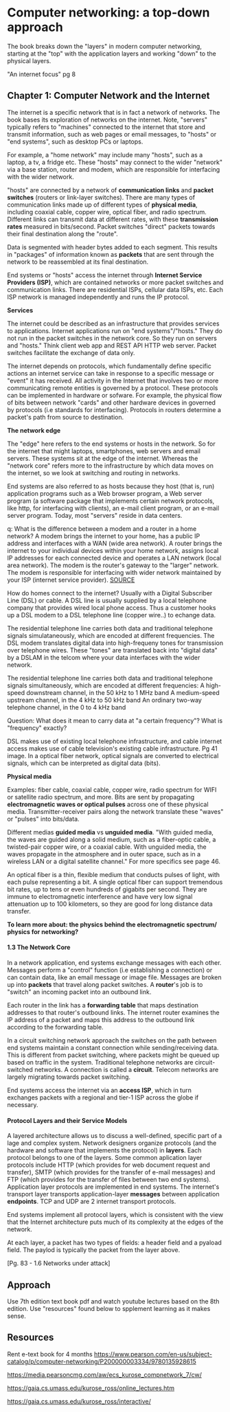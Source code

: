 # Computer networking: a top-down approach

The book breaks down the "layers" in modern computer networking, starting at the "top" with the application layers and working "down" to the physical layers.

"An internet focus" pg 8

## Chapter 1: Computer Network and the Internet

The internet is a specific network that is in fact a network of networks. The book bases its exploration of networks on the internet.
Note, "servers" typically refers to "machines" connected to the internet that store and transmit information, such as web pages or email messages, to "hosts" or "end systems", such as desktop PCs or laptops.

For example, a "home network" may include many "hosts", such as a laptop, a tv, a fridge etc. These "hosts" may connect to the wider "network" via a base station, router and modem, which are responsible for interfacing with the wider network. 

"hosts" are connected by a network of **communication links** and **packet switches** (routers or link-layer switches). There are many types of communication links made up of different types of **physical media**, including coaxial cable, copper wire, optical fiber, and radio spectrum. Different links can transmit data at different rates, with these **transmission rates** measured in bits/second. Packet switches "direct" packets towards their final destination along the "route".

Data is segmented with header bytes added to each segment. This results in "packages" of information known as **packets** that are sent through the network to be reassembled at its final destination. 

End systems or "hosts" access the internet through **Internet Service Providers (ISP)**, which are contained networks or more packet switches and communication links. There are residential ISPs, cellular data ISPs, etc. Each ISP network is managed independently and runs the IP protocol.

**Services**

The internet could be described as an infrastructure that provides services to applications. Internet applications run on "end systems"/"hosts." They do not run in the packet switches in the network core. So they run on servers and "hosts." Think client web app and REST API HTTP web server. Packet switches facilitate the exchange of data only.

The internet depends on protocols, which fundamentally define specific actions an internet service can take in response to a specific message or "event" it has received. All activity in the Internet that involves two or more communicating remote entities is governed by a protocol. These protocols can be implemented in hardware or sofware. For example, the physical flow of bits between network "cards" and other hardware devices in governed by protocols (i.e standards for interfacing). Protocols in routers determine a packet's path from source to destination. 

**The network edge**

The "edge" here refers to the end systems or hosts in the network. So for the internet that might laptops, smartphones, web servers and email servers. These systems sit at the edge of the internet. Whereas the "network core" refers more to the infrastructure by which data moves on the internet, so we look at switching and routing in networks.

End systems are also referred to as hosts because they host (that is, run) application programs such as a Web browser program, a Web server program (a software package that implements certain network protocols, like http, for interfacing with clients), an e-mail client program, or an e-mail server program. Today, most "servers" reside in data centers.

q: What is the difference between a modem and a router in a home network? A modem brings the internet to your home, has a public IP address and interfaces with a WAN (wide area network). A router brings the internet to your individual devices within your home network, assigns local IP addresses for each connected device and operates a LAN network (local area network). The modem is the router's gateway to the "larger" network. The modem is responsible for interfacing with wider network maintained by your ISP (internet service provider). [SOURCE](https://www.xfinity.com/hub/internet/modem-vs-router)

How do homes connect to the internet? Usually with a Digital Subscriber Line (DSL) or cable. A DSL line is usually supplied by a local telephone company that provides wired local phone access. Thus a customer hooks up a DSL modem to a DSL telephone line (copper wire..) to echange data. 

The residential telephone line carries both data and traditional telephone signals simulataneously, which are encoded at different frequencies. The DSL modem translates digital data into high-frequeny tones for transmission over telephone wires. These "tones" are translated back into "digital data" by a DSLAM in the telcom where your data interfaces with the wider network.

The residential telephone line carries both data and traditional telephone signals simultaneously, which are encoded at different frequencies:
A high-speed downstream channel, in the 50 kHz to 1 MHz band
A medium-speed upstream channel, in the 4 kHz to 50 kHz band
An ordinary two-way telephone channel, in the 0 to 4 kHz band

Question: What does it mean to carry data at "a certain frequency"? What is "frequency" exactly?

DSL makes use of existing local telephone infrastructure, and cable internet access makes use of cable television's existing cable infrastructure. Pg 41 image. In a optical fiber network, optical signals are converted to electrical signals, which can be interpreted as digital data (bits). 

**Physical media**

Examples: fiber cable, coaxial cable, copper wire, radio spectrum for WIFI or satellite radio spectrum, and more. Bits are sent by propagating **electromagnetic waves or optical pulses** across one of these physical media. Transmitter-receiver pairs along the network translate these "waves" or "pulses" into bits/data.

Different medias **guided media** vs **unguided media**. "With guided media, the waves are guided along a solid medium, such as a fiber-optic cable, a twisted-pair copper wire, or a coaxial cable. With unguided media, the waves propagate in the atmosphere and in outer space, such as in a wireless LAN or a digital satellite channel." For more specifics see page 46.

An optical fiber is a thin, flexible medium that conducts pulses of light, with each pulse representing a bit. A single optical fiber can support tremendous bit rates, up to tens or even hundreds of gigabits per second. They are immune to electromagnetic interference and have very low signal attenuation up to 100 kilometers, so they are good for long distance data transfer. 

**To learn more about: the physics behind the electromagnetic spectrum/ physics for networking?**

#### 1.3 The Network Core

In a network application, end systems exchange messages with each other. Messages perform a "control" function (i.e establishing a connection) or can contain data, like an email message or image file. Messages are broken up into **packets** that travel along packet switches. A **router**'s job is to "switch" an incoming packet into an outbound link. 

Each router in the link has a **forwarding table** that maps destination addresses to that router's outbound links. The internet router examines the IP address of a packet and maps this address to the outbound link according to the forwarding table. 

In a circuit switching network approach the switches on the path between end systems maintain a constant connection while sending/receiving data. This is different from packet switching, where packets might be queued up based on traffic in the system. Traditional telephone networks are circuit-switched networks. A connection is called a **circuit**. Telecom networks are largely migrating towards packet switching. 

End systems access the internet via an **access ISP**, which in turn exchanges packets with a regional and tier-1 ISP across the globe if necessary. 

#### Protocol Layers and their Service Models

A layered architecture allows us to discuss a well-defined, specific part of a lage and complex system. Network designers organize protocols (and the hardware and software that implements the protocol) in **layers**. Each protocol belongs to one of the layers. Some common aplication layer protocols include HTTP (which provides for web document request and transfer), SMTP (which provides for the transfer of e-mail messages) and FTP (which provides for the transfer of files between two end systems). Application layer protocols are implemented in end systems. The internet's transport layer transports application-layer **messages** between application **endpoints**. TCP and UDP are 2 internet transport protocols.

End systems implement all protocol layers, which is consistent with the view that the Internet architecture puts much of its complexity at the edges of the network. 

At each layer, a packet has two types of fields: a header field and a pyaload field. The paylod is typically the packet from the layer above.

[Pg. 83 - 1.6 Networks under attack]


## Approach 

Use 7th edition text book pdf and watch youtube lectures based on the 8th edition. Use "resources" found below to spplement learning as it makes sense. 

## Resources

Rent e-text book for 4 months
https://www.pearson.com/en-us/subject-catalog/p/computer-networking/P200000003334/9780135928615

https://media.pearsoncmg.com/aw/ecs_kurose_compnetwork_7/cw/

https://gaia.cs.umass.edu/kurose_ross/online_lectures.htm

https://gaia.cs.umass.edu/kurose_ross/interactive/
